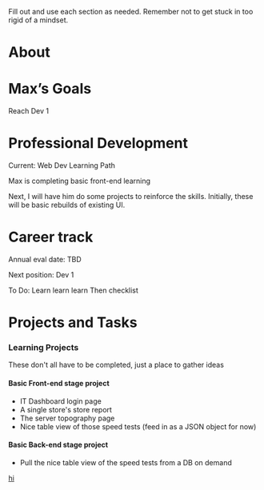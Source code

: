 Fill out and use each section as needed. Remember not to get stuck in too rigid of a mindset.

# About

# Max’s Goals

Reach Dev 1

# Professional Development

Current: Web Dev Learning Path

Max is completing basic front-end learning

Next, I will have him do some projects to reinforce the skills. Initially, these will be basic rebuilds of existing UI.

# Career track

Annual eval date: TBD

Next position: Dev 1

To Do: Learn learn learn
Then checklist


# Projects and Tasks

### Learning Projects
These don't all have to be completed, just a place to gather ideas

#### Basic Front-end stage project
- IT Dashboard login page
- A single store's store report
- The server topography page
- Nice table view of those speed tests (feed in as a JSON object for now)

#### Basic Back-end stage project
- Pull the nice table view of the speed tests from a DB on demand

[hi](https://luma.com/ezbr2fmo?utm_source=discord)
